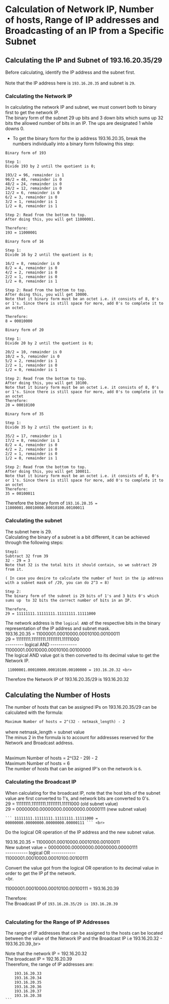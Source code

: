 # Calculation of  Network IP, Number of hosts, Range of IP addresses and Broadcasting of an IP from a Specific Subnet #

## Calculating the IP and Subnet of 193.16.20.35/29 ##

Before calculating, identify the IP address and the subnet first.<br>
<br>
Note that the IP address here is ```193.16.20.35``` and subnet is ```29```.<br>

### Calculating  the Network IP ###

In calculating the network IP and subnet, we must convert both to binary first to get the network IP.<br>
The binary form of the subnet 29 up bits and 3 down bits which sums up 32 bits the allowed number of bits in an IP. The ups are designated 1 while downs 0.
* To get the binary form for the ip address 193.16.20.35, break the numbers individually into a binary form following this step:<br>

```
Binary form of 193

Step 1:
Divide 193 by 2 until the quotient is 0;

193/2 = 96, remainder is 1
96/2 = 48, remainder is 0
48/2 = 24, remainder is 0
24/2 = 12, remainder is 0
12/2 = 6, remainder is 0
6/2 = 3, remainder is 0
3/2 = 1, remainder is 1
1/2 = 0, remainder is 1

Step 2: Read from the bottom to top.
After doing this, you will get 11000001.

Therefore:
193 = 11000001

```

```
Binary form of 16

Step 1:
Divide 16 by 2 until the quotient is 0;

16/2 = 8, remainder is 0
8/2 = 4, remainder is 0
4/2 = 2, remainder is 0
2/2 = 1, remainder is 0
1/2 = 0, remainder is 1

Step 2: Read from the bottom to top.
After doing this, you will get 10000.
Note that it binary form must be an octet i.e. it consists of 8, 0's or 1's. Since there is still space for more, add 0's to complete it to an octet.

Therefore:
8 = 00010000

```

```
Binary form of 20

Step 1:
Divide 20 by 2 until the quotient is 0;

20/2 = 10, remainder is 0
10/2 = 5, remainder is 0
5/2 = 2, remainder is 1
2/2 = 1, remainder is 0
1/2 = 0, remainder is 1

Step 2: Read from the bottom to top.
After doing this, you will get 10100.
Note that it binary form must be an octet i.e. it consists of 8, 0's or 1's. Since there is still space for more, add 0's to complete it to an octet
Therefore:
20 = 00010100

```

```
Binary form of 35

Step 1:
Divide 35 by 2 until the quotient is 0;

35/2 = 17, remainder is 1
17/2 = 8, remainder is 1
8/2 = 4, remainder is 0
4/2 = 2, remainder is 0
2/2 = 1, remainder is 0
1/2 = 0, remainder is 1

Step 2: Read from the bottom to top.
After doing this, you will get 100011.
Note that it binary form must be an octet i.e. it consists of 8, 0's or 1's. Since there is still space for more, add 0's to complete it to an octet
Therefore:
35 = 00100011

```

Therefore the binary form of ``` 193.16.20.35 = 11000001.00010000.00010100.00100011 ```

### Calculating the subnet ###
The subnet here is 29.<br>
Calculating the binary of a subnet is a bit different, it can be achieved through the following steps:<br>

```
Step1:
Subtract 32 from 39
32 - 29 = 3
Note that 32 is the total bits it should contain, so we subtract 29 from it.

( In case you desire to calculate the number of host in the ip address with a subnet mask of /29, you can do 2^3 = 8)

Step 2:
The binary form of the subnet is 29 bits of 1's and 3 bits 0's which sums up  to 32 bits the correct number of bits in an IP. 

Therefore,
29 = 11111111.11111111.11111111.11111000

```

The network address is the ``` logical AND ``` of the respective bits in the binary representation of the IP address and subnet mask.<br>
     193.16.20.35 = 11000001.00010000.00010100.00100011 <br>
     29           = 11111111.11111111.11111111.11111000 <br>
                     --------- logical AND ------------- <br>
                     11000001.00010000.00010100.00100000  <br>
The logical AND value got is then converted to its decimal value to get the Network IP. <br>

     11000001.00010000.00010100.00100000 = 193.16.20.32 <br>
Therefore the Network IP of 193.16.20.35/29 is 193.16.20.32 <br>

## Calculating the Number of Hosts ##

The number of hosts that can be assigned IPs on 193.16.20.35/29 can be calculated with the formula: <br>

 ``` Maximum Number of hosts = 2^(32 - netmask_length) - 2 ``` <br> <br>
 where netmask_length = subnet value <br>
The minus 2 in the formula is to account for addresses reserved for the Network and Broadcast address.<br><br>

Maximum Number of hosts = 2^(32 - 29) - 2 <br>
Maximum Number of hosts = 6 <br>
The number of hosts that can be asigned IP's on the network is ``` 6 ```. <br>

### Calculating the Broadcast IP ###

When calculating for the broadcast IP, note that the host bits of the subnet value are first converted to 1's, and network bits are converted to 0's.<br>
 29 =  11111111.11111111.11111111.11111000 (old subnet value) <br>
 29 =  00000000.00000000.00000000.00000111  (new subnet value) <br>
    
    ``` 11111111.11111111.11111111.11111000 = 00000000.00000000.00000000.00000111 ``` <br>

Do the logical OR operation of the IP address and the new subnet value.<br>

 193.16.20.35     = 11000001.00010000.00010100.00100011 <br>
 New subnet value = 00000000.00000000.00000000.00000111 <br>
                    ----------- logical OR ------------ <br>
                    11000001.00010000.00010100.00100111  <br>

Convert the value got from the logical OR operation to its decimal value in order to get the IP pf the network. <br><br.

11000001.00010000.00010100.00100111 = 193.16.20.39<br>

Therefore:<br>
The Broadcast IP of ``` 193.16.20.35/29 is 193.16.20.39 ``` <br><br>

### Calculating for the Range of IP Addresses ###

The range of IP addresses that can be assigned to the hosts can be located between the value of the Network IP and the Broadcast IP i.e 193.16.20.32 - 193.16.20.39.,br>

Note that the network IP = 192.16.20.32<br>
The broadcast IP = 192.16.20.39<br>
Theerefore, the range of IP addresses are: <br>
 ```` 
     193.16.20.33
     193.16.20.34
     193.16.20.35
     193.16.20.36
     193.16.20.37
     193.16.20.38
 ```   



